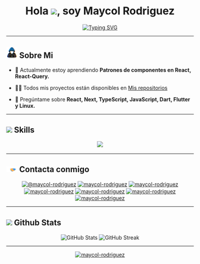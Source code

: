 <h1 align="center">Hola <img src="https://media.giphy.com/media/hvRJCLFzcasrR4ia7z/giphy.gif" width="35">, soy Maycol Rodriguez</h1>

<p align="center">
<a href="https://git.io/typing-svg"><img src="https://readme-typing-svg.demolab.com?font=JetBrains+mono&size=25&pause=1000&color=F7F7F7&center=true&vCenter=true&random=false&width=735&lines=Bachiller+En+Ingenier%C3%ADa+De+Sistemas+E+Inform%C3%A1tica;Desarrollador+Web+Full+Stack;Entusiasta+En+Data+Science+y+Machine+Learning" alt="Typing SVG" /></a>
</p>

<hr>

## <picture><img src = "https://github.com/0xAbdulKhalid/0xAbdulKhalid/raw/main/assets/mdImages/about_me.gif" width="30"></picture> **Sobre Mi**


- 🌱 Actualmente estoy aprendiendo **Patrones de componentes en React, React-Query.**

- 👨‍💻 Todos mis proyectos están disponibles en [Mis repositorios](https://github.com/Maycol-Rodriguez?tab=repositories)

- 💬 Pregúntame sobre **React, Next, TypeScript, JavaScript, Dart, Flutter y Linux.**

<hr>

## <img src="https://media2.giphy.com/media/QssGEmpkyEOhBCb7e1/giphy.gif?cid=ecf05e47a0n3gi1bfqntqmob8g9aid1oyj2wr3ds3mg700bl&rid=giphy.gif" width ="25"><b> Skills</b>

<p align="center">
  <a href="https://skillicons.dev">
    <img src="https://skillicons.dev/icons?i=next,react,astro,redux,mui,typescript,javascript,tailwindcss,bootstrap,html,css,jest,firebase,flutter,dart,nodejs,express,nest,java,python,selenium,wordpress,postgresql,mysql,mongodb,prisma,docker,github,git,githubactions,postman,vite,webpack,pnpm,linux" />
  </a>
</p>

<hr>

## <img src="https://github.com/0xAbdulKhalid/0xAbdulKhalid/raw/main/assets/mdImages/handshake.gif" width ="35"><b>Contacta conmigo</b>

<p align="center">
<a href="mailto:maycol.rodriguez.ma@gmail.com" target="_blank"><img align="center" src="https://img.shields.io/badge/Gmail-D14836?style=for-the-badge&logo=gmail&logoColor=white" alt="@maycol-rodriguez"/></a>
<a href="https://linkedin.com/in/maycol-rodriguez" target="_blank"><img align="center" src="https://img.shields.io/badge/LinkedIn-0077B5?style=for-the-badge&logo=linkedin&logoColor=white" alt="maycol-rodriguez"/></a>
<a href="https://github.com/maycol-rodriguez" target="_blank"><img align="center" src="https://img.shields.io/badge/GitHub-100000?style=for-the-badge&logo=github&logoColor=white" alt="maycol-rodriguez"/></a>
<a href="https://www.hackerrank.com/profile/Maycol_Rodriguez" target="_blank"><img align="center" src="https://img.shields.io/badge/-Hackerrank-2EC866?style=for-the-badge&logo=HackerRank&logoColor=white" alt="maycol-rodriguez"/></a>
<a href="https://leetcode.com/Maycol-Rodriguez/" target="_blank"><img align="center" src="https://img.shields.io/badge/-LeetCode-FFA116?style=for-the-badge&logo=LeetCode&logoColor=black" alt="maycol-rodriguez"/></a>
<a href="https://replit.com/@Maycol-Rodrigue" target="_blank"><img align="center" src="https://img.shields.io/badge/replit-667881?style=for-the-badge&logo=replit&logoColor=white" alt="maycol-rodriguez"/></a>
<a href="https://stackoverflow.com/users/19927455/maycol-rodriguez" target="_blank"><img align="center" src="https://img.shields.io/badge/Stack_Overflow-FE7A16?style=for-the-badge&logo=stack-overflow&logoColor=white" alt="maycol-rodriguez"/></a>
</p>

<hr>

## <img src="https://media.giphy.com/media/iY8CRBdQXODJSCERIr/giphy.gif" width="25"> <b>Github Stats</b>

<p align="center">
  <img align="center" src="https://github-readme-stats.vercel.app/api?username=maycol-rodriguez&show_icons=true&theme=blueberry" alt="GitHub Stats" width="400" />
  <img align="center" src="https://github-readme-streak-stats.herokuapp.com?user=maycol-rodriguez&theme=blueberry&border_radius=5" alt="GitHub Streak" width="424" />
</p>

<hr>

<p align="center">
 <a href="https://github.com/maycol-rodriguez"><img src="https://github-profile-summary-cards.vercel.app/api/cards/profile-details?username=maycol-rodriguez&theme=tokyonight&hide_border=true" alt="maycol-rodriguez"/></a>
</p>
